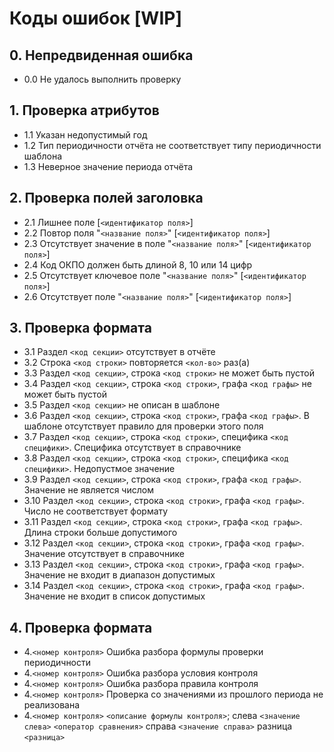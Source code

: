 # Коды ошибок [WIP]

## 0. Непредвиденная ошибка

* 0.0 Не удалось выполнить проверку

## 1. Проверка атрибутов

* 1.1 Указан недопустимый год
* 1.2 Тип периодичности отчёта не соответствует типу периодичности шаблона
* 1.3 Неверное значение периода отчёта

## 2. Проверка полей заголовка

* 2.1 Лишнее поле [`<идентификатор поля>`]
* 2.2 Повтор поля "`<название поля>`" [`<идентификатор поля>`]
* 2.3 Отсутствует значение в поле "`<название поля>`" [`<идентификатор поля>`]
* 2.4 Код ОКПО должен быть длиной 8, 10 или 14 цифр
* 2.5 Отсутствует ключевое поле "`<название поля>`" [`<идентификатор поля>`]
* 2.6 Отсутствует поле "`<название поля>`" [`<идентификатор поля>`]

## 3. Проверка формата

* 3.1 Раздел `<код секции>` отсутствует в отчёте
* 3.2 Строка `<код строки>` повторяется `<кол-во>` раз(а)
* 3.3 Раздел `<код секции>`, строка `<код строки>` не может быть пустой
* 3.4 Раздел `<код секции>`, строка `<код строки>`, графа `<код графы>` не может быть пустой
* 3.5 Раздел `<код секции>` не описан в шаблоне
* 3.6 Раздел `<код секции>`, строка `<код строки>`, графа `<код графы>`. В шаблоне отсутствует правило для проверки этого поля
* 3.7 Раздел `<код секции>`, строка `<код строки>`, специфика `<код специфики>`. Специфика отсутствует в справочнике
* 3.8 Раздел `<код секции>`, строка `<код строки>`, специфика `<код специфики>`. Недопустмое значение
* 3.9 Раздел `<код секции>`, строка `<код строки>`, графа `<код графы>`. Значение не является числом
* 3.10 Раздел `<код секции>`, строка `<код строки>`, графа `<код графы>`. Число не соответствует формату
* 3.11 Раздел `<код секции>`, строка `<код строки>`, графа `<код графы>`. Длина строки больше допустимого
* 3.12 Раздел `<код секции>`, строка `<код строки>`, графа `<код графы>`. Значение отсутствует в справочнике
* 3.13 Раздел `<код секции>`, строка `<код строки>`, графа `<код графы>`. Значение не входит в диапазон допустимых
* 3.14 Раздел `<код секции>`, строка `<код строки>`, графа `<код графы>`. Значение не входит в список допустимых


## 4. Проверка формата

* 4.`<номер контроля>` Ошибка разбора формулы проверки периодичности
* 4.`<номер контроля>` Ошибка разбора условия контроля
* 4.`<номер контроля>` Ошибка разбора правила контроля
* 4.`<номер контроля>` Проверка со значениями из прошлого периода не реализована
* 4.`<номер контроля>` `<описание формулы контроля>`; слева `<значение слева>` `<оператор сравнения>` справа `<значение справа>` разница `<разница>`

